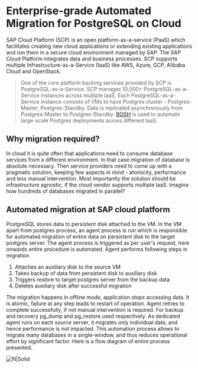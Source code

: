# Enterprise-grade Automated Migration for PostgreSQL on Cloud

SAP Cloud Platform (SCP) is an open platform-as-a-service (PaaS) which facilitates creating new cloud applications or extending existing applications and run them in a secure cloud environment managed by SAP. The SAP Cloud Platform integrates data and business processes. SCP supports multiple Infrastructure-as-a-Service (IaaS) like AWS, Azure, GCP, Alibaba Cloud and OpenStack.

> One of the core platform backing services provided by SCP is PostgreSQL-as-a-Service. SCP manages 10,000+ PostgreSQL-as-a-Service instances across multiple IaaS. Each PostgreSQL-as-a-Service instance consists of VMs to have Postgres cluster - Postgres-Master, Postgres-Standby. Data is replicated asynchronously from Postgres-Master to Postgres-Standby. [BOSH](https://bosh.io/docs/) is used to automate large-scale Postgres deployments across different IaaS.

## Why migration required?

In cloud it is quite often that applications need to consume database services from a different environment. In that case migration of database is absolute necessary. Then service providers need to come up with a pragmatic solution, keeping few aspects in mind - atomicity, performance and less manual intervention. Most importantly the solution should be infrastructure agnostic, if the cloud vendor supports multiple IaaS. Imagine how hundreds of databases migrated in parallel?

## Automated migration at SAP cloud platform

PostgreSQL stores data to persistent disk attached to the VM. In the VM apart from postgres process, an agent process is run which is responsible for automated migration of entire data on persistent disk to the target postgres server. The agent process is triggered as per user's request, here onwards entire procedure is automated. Agent performs following steps in migration

1. Attaches an auxiliary disk to the source VM
2. Takes backup of data from persistent disk to auxiliary disk
3. Triggers restore to target postgres server from the backup data
4. Deletes auxiliary disk after successful migration

The migration happens in offline mode, application stops accessing data. It is atomic, failure at any step leads to restart of operation. Agent retries to complete successfully, if not manual intervention is required. For backup and recovery pg_dump and pg_restore used respectively. As dedicated agent runs on each source server, it migrates only individual data, and hence performance is not impacted. This automation process allows to migrate many databases in a single-window, and thus reduces operational effort by significant factor. Here is a flow diagram of entire process presented.

![N|Solid](https://github.com/sauravmndl/PostgresConf2020Migration/blob/master/pgconf_migration.png?raw=true)
